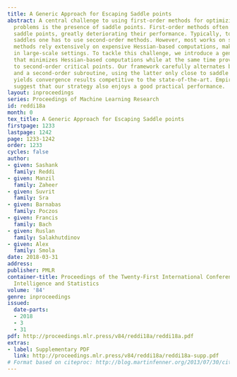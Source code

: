 ```yaml
---
title: A Generic Approach for Escaping Saddle points
abstract: A central challenge to using first-order methods for optimizing nonconvex
  problems is the presence of saddle points. First-order methods often get stuck at
  saddle points, greatly deteriorating their performance. Typically, to escape from
  saddles one has to use second-order methods. However, most works on second-order
  methods rely extensively on expensive Hessian-based computations, making them impractical
  in large-scale settings. To tackle this challenge, we introduce a generic framework
  that minimizes Hessian-based computations while at the same time provably converging
  to second-order critical points. Our framework carefully alternates between a first-order
  and a second-order subroutine, using the latter only close to saddle points, and
  yields convergence results competitive to the state-of-the-art. Empirical results
  suggest that our strategy also enjoys a good practical performance.
layout: inproceedings
series: Proceedings of Machine Learning Research
id: reddi18a
month: 0
tex_title: A Generic Approach for Escaping Saddle points
firstpage: 1233
lastpage: 1242
page: 1233-1242
order: 1233
cycles: false
author:
- given: Sashank
  family: Reddi
- given: Manzil
  family: Zaheer
- given: Suvrit
  family: Sra
- given: Barnabas
  family: Poczos
- given: Francis
  family: Bach
- given: Ruslan
  family: Salakhutdinov
- given: Alex
  family: Smola
date: 2018-03-31
address: 
publisher: PMLR
container-title: Proceedings of the Twenty-First International Conference on Artficial
  Intelligence and Statistics
volume: '84'
genre: inproceedings
issued:
  date-parts:
  - 2018
  - 3
  - 31
pdf: http://proceedings.mlr.press/v84/reddi18a/reddi18a.pdf
extras:
- label: Supplementary PDF
  link: http://proceedings.mlr.press/v84/reddi18a/reddi18a-supp.pdf
# Format based on citeproc: http://blog.martinfenner.org/2013/07/30/citeproc-yaml-for-bibliographies/
---
```

